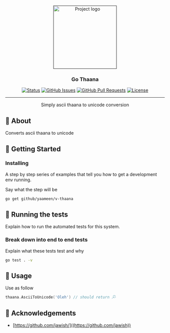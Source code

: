 <p align="center">
  <a href="" rel="noopener">
 <img width=200px height=200px src="https://avatars.dicebear.com/api/initials/go%20thaana.svg" alt="Project logo"></a>
</p>

<h3 align="center">Go Thaana</h3>

<div align="center">

[![Status](https://img.shields.io/badge/status-active-success.svg)]()
[![GitHub Issues](https://img.shields.io/github/issues/yaameen/go-thaana.svg)](https://github.com/yaameen/go-thaana/issues)
[![GitHub Pull Requests](https://img.shields.io/github/issues-pr/yaameen/go-thaana.svg)](https://github.com/yaameen/go-thaana/pulls)
[![License](https://img.shields.io/badge/license-MIT-blue.svg)](/LICENSE)

</div>

---

<p align="center"> Simply ascii thaana to unicode conversion
    <br> 
</p>

## 🧐 About <a name = "about"></a>

Converts ascii thaana to unicode

## 🏁 Getting Started <a name = "getting_started"></a>



### Installing

A step by step series of examples that tell you how to get a development env running.

Say what the step will be

```bash
go get github/yaameen/v-thaana
```

## 🔧 Running the tests <a name = "tests"></a>

Explain how to run the automated tests for this system.

### Break down into end to end tests

Explain what these tests test and why

```bash
go test . -v
```


## 🎈 Usage <a name="usage"></a>

Use as follow

```go
thaana.AsciiToUnicode('Oleh') // should return ހެލޯ
```


## 🎉 Acknowledgements <a name = "acknowledgement"></a>

- [https://github.com/jawish/]((https://github.com/jawish))
